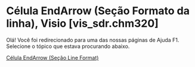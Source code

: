 
# Célula EndArrow (Seção Formato da linha), Visio [vis_sdr.chm320]

Olá! Você foi redirecionado para uma das nossas páginas de Ajuda F1. Selecione o tópico que estava procurando abaixo.

[Célula EndArrow (Seção Line Format)](http://msdn.microsoft.com/library/2f9c11ba-a316-bc34-60d4-0a41b2af486f%28Office.15%29.aspx)
